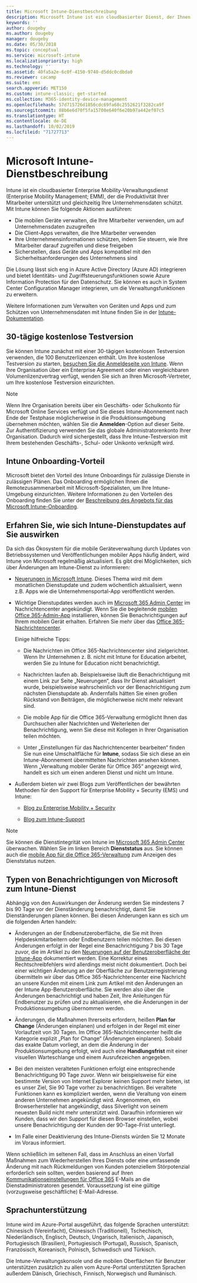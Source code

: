 ```yaml
---
title: Microsoft Intune-Dienstbeschreibung
description: Microsoft Intune ist ein cloudbasierter Dienst, der Ihnen bei der Verwaltung von Windows-, iOS-, Mac OS X-, Android- und mobilen Windows-Geräten hilft.
keywords: ''
author: dougeby
ms.author: dougeby
manager: dougeby
ms.date: 05/30/2018
ms.topic: conceptual
ms.service: microsoft-intune
ms.localizationpriority: high
ms.technology: ''
ms.assetid: 40fa5a2e-6c0f-4150-9740-d5ddc0cdbda0
ms.reviewer: cacamp
ms.suite: ems
search.appverid: MET150
ms.custom: intune-classic; get-started
ms.collection: M365-identity-device-management
ms.openlocfilehash: 57d715726d1856cdc69fa68c2552621f3282ca9f
ms.sourcegitcommit: 88b6e6d70f5fa15708e640f6e20b97a442ef07c5
ms.translationtype: HT
ms.contentlocale: de-DE
ms.lasthandoff: 10/02/2019
ms.locfileid: "71727713"
---
```

# <a name="microsoft-intune-service-description"></a>Microsoft Intune-Dienstbeschreibung

Intune ist ein cloudbasierter Enterprise Mobility-Verwaltungsdienst (Enterprise Mobility Management; EMM), der die Produktivität Ihrer Mitarbeiter unterstützt und gleichzeitig Ihre Unternehmensdaten schützt. Mit Intune können Sie folgende Aktionen ausführen:
* Die mobilen Geräte verwalten, die Ihre Mitarbeiter verwenden, um auf Unternehmensdaten zuzugreifen
* Die Client-Apps verwalten, die Ihre Mitarbeiter verwenden
* Ihre Unternehmensinformationen schützen, indem Sie steuern, wie Ihre Mitarbeiter darauf zugreifen und diese freigeben
* Sicherstellen, dass Geräte und Apps kompatibel mit den Sicherheitsanforderungen des Unternehmens sind

Die Lösung lässt sich eng in Azure Active Directory (Azure AD) integrieren und bietet Identitäts- und Zugriffsteuerungsfunktionen sowie Azure Information Protection für den Datenschutz. Sie können es auch in System Center Configuration Manager integrieren, um die Verwaltungsfunktionen zu erweitern.

Weitere Informationen zum Verwalten von Geräten und Apps und zum Schützen von Unternehmensdaten mit Intune finden Sie in der [Intune-Dokumentation](../index.yml).

## <a name="30-day-free-trial"></a>30-tägige kostenlose Testversion
Sie können Intune zunächst mit einer 30-tägigen kostenlosen Testversion verwenden, die 100 Benutzerlizenzen enthält. Um Ihre kostenlose Testversion zu starten, [besuchen Sie die Anmeldeseite von Intune](https://admin.microsoft.com/Signup/Signup.aspx?OfferId=40BE278A-DFD1-470a-9EF7-9F2596EA7FF9&dl=INTUNE_A&ali=1#0%20). Wenn Ihre Organisation über ein Enterprise Agreement oder einen vergleichbaren Volumenlizenzvertrag verfügt, wenden Sie sich an Ihren Microsoft-Vertreter, um Ihre kostenlose Testversion einzurichten.

> [!NOTE]
> Wenn Ihre Organisation bereits über ein Geschäfts- oder Schulkonto für Microsoft Online Services verfügt und Sie dieses Intune-Abonnement nach Ende der Testphase möglicherweise in die Produktionsumgebung übernehmen möchten, wählen Sie die **Anmelden**-Option auf dieser Seite. Zur Authentifizierung verwenden Sie das globale Administratorenkonto Ihrer Organisation. Dadurch wird sichergestellt, dass Ihre Intune-Testversion mit Ihrem bestehenden Geschäfts-, Schul- oder Unikonto verknüpft wird.

<!--- For a list of settings that you can set up on mobile devices, see:

- [Enrolled device management capabilities of Microsoft Intune](introduction-intune.md)

- [Hybrid mobile device management (MDM) with System Center Configuration Manager and Microsoft Intune](/sccm/mdm/understand/hybrid-mobile-device-management)

For more about System Center Configuration Manager, see [Documentation  for System Center Configuration Manager](/sccm/index).--->
## <a name="intune-onboarding-benefit"></a>Intune Onboarding-Vorteil
Microsoft bietet den Vorteil des Intune Onboardings für zulässige Dienste in zulässigen Plänen. Das Onboarding ermöglichen Ihnen die Remotezusammenarbeit mit Microsoft-Spezialisten, um Ihre Intune-Umgebung einzurichten. Weitere Informationen zu den Vorteilen des Onboarding finden Sie unter der [Beschreibung des Angebots für das Microsoft Intune-Onboarding](http://go.microsoft.com/fwlink/?LinkId=619281).


## <a name="learn-how-intune-service-updates-affect-you"></a>Erfahren Sie, wie sich Intune-Dienstupdates auf Sie auswirken

Da sich das Ökosystem für die mobile Geräteverwaltung durch Updates von Betriebssystemen und Veröffentlichungen mobiler Apps häufig ändert, wird Intune von Microsoft regelmäßig aktualisiert. Es gibt drei Möglichkeiten, sich über Änderungen am Intune-Dienst zu informieren:

- [Neuerungen in Microsoft Intune](whats-new.md). Dieses Thema wird mit dem monatlichen Dienstupdate und zudem wöchentlich aktualisiert, wenn z.B. Apps wie die Unternehmensportal-App veröffentlicht werden.

- Wichtige Dienstupdates werden auch im [Microsoft 365 Admin Center](https://admin.microsoft.com/) im Nachrichtencenter angekündigt. Wenn Sie die begleitende [mobilen Office 365-Admin-App](https://support.office.com/article/Office-365-Admin-Mobile-App-e16f6421-2a1a-4142-bf9d-9846600a060a) installieren, können Sie Benachrichtigungen auf Ihrem mobilen Gerät erhalten. Erfahren Sie mehr über das [Office 365-Nachrichtencenter](https://support.office.com/client/results?Shownav=true&ns=O365ENTADMIN&version=15&ver=15&HelpID=O365E_MCManageUpdates).

  Einige hilfreiche Tipps:

  - Die Nachrichten im Office 365-Nachrichtencenter sind zielgerichtet. Wenn Ihr Unternehmen z. B. nicht mit Intune for Education arbeitet, werden Sie zu Intune for Education nicht benachrichtigt.

  - Nachrichten laufen ab. Beispielsweise läuft die Benachrichtigung mit einem Link zur Seite „Neuerungen“, dass Ihr Dienst aktualisiert wurde, beispielsweise wahrscheinlich vor der Benachrichtigung zum nächsten Dienstupdate ab. Andernfalls hätten Sie einen großen Rückstand von Beiträgen, die möglicherweise nicht mehr relevant sind.

  - Die mobile App für die Office 365-Verwaltung ermöglicht Ihnen das Durchsuchen aller Nachrichten und Weiterleiten der Benachrichtigung, wenn Sie diese mit Kollegen in Ihrer Organisation teilen möchten.

  - Unter „Einstellungen für das Nachrichtencenter bearbeiten“ finden Sie nun eine Umschaltfläche für **Intune**, sodass Sie sich diese an ein Intune-Abonnement übermittelten Nachrichten ansehen können. Wenn „Verwaltung mobiler Geräte für Office 365“ angezeigt wird, handelt es sich um einen anderen Dienst und nicht um Intune.

- Außerdem bieten wir zwei Blogs zum Veröffentlichen der bewährten Methoden für den Support für Enterprise Mobility + Security (EMS) und Intune:

  - [Blog zu Enterprise Mobility + Security](https://blogs.technet.microsoft.com/enterprisemobility/)

  - [Blog zum Intune-Support](https://blogs.technet.microsoft.com/intunesupport/)

> [!Note]
> Sie können die Dienstintegrität von Intune im [Microsoft 365 Admin Center](https://admin.microsoft.com) überwachen. Wählen Sie im linken Bereich **Dienststatus** aus. Sie können auch die [mobile App für die Office 365-Verwaltung](https://support.office.com/article/Office-365-Admin-Mobile-App-e16f6421-2a1a-4142-bf9d-9846600a060a) zum Anzeigen des Dienststatus nutzen.

## <a name="types-of-notices-microsoft-provides-about-the-intune-service"></a>Typen von Benachrichtigungen von Microsoft zum Intune-Dienst

Abhängig von den Auswirkungen der Änderung werden Sie mindestens 7 bis 90 Tage vor der Dienständerung benachrichtigt, damit Sie Dienständerungen planen können. Bei diesen Änderungen kann es sich um die folgenden Arten handeln:

- Änderungen an der Endbenutzeroberfläche, die Sie mit Ihren Helpdeskmitarbeitern oder Endbenutzern teilen möchten. Bei diesen Änderungen erfolgt in der Regel eine Benachrichtigung 7 bis 30 Tage zuvor, die im Artikel zu den [Neuerungen auf der Benutzeroberfläche der Intune-App](whats-new-app-ui.md) dokumentiert werden. Eine Korrektur eines Rechtschreibfehlers wird allerdings meist nicht dokumentiert. Doch bei einer wichtigen Änderung an der Oberfläche zur Benutzerregistrierung übermitteln wir über das Office 365-Nachrichtencenter eine Nachricht an unsere Kunden mit einem Link zum Artikel mit den Änderungen an der Intune App-Benutzeroberfläche. Sie werden also über die Änderungen benachrichtigt und haben Zeit, Ihre Anleitungen für Endbenutzer zu prüfen und zu aktualisieren, ehe die Änderungen in der Produktionsumgebung übernommen werden.

- Änderungen, die Maßnahmen Ihrerseits erfordern, heißen **Plan for Change** (Änderungen einplanen) und erfolgen in der Regel mit einer Vorlaufzeit von 30 Tagen. Im Office 365-Nachrichtencenter heißt die Kategorie explizit „Plan for Change“ (Änderungen einplanen). Sobald das exakte Datum vorliegt, an dem die Änderung in der Produktionsumgebung erfolgt, wird auch eine **Handlungsfrist** mit einer visuellen Warteschlange und einem Ausrufezeichen angegeben.

- Bei den meisten veralteten Funktionen erfolgt eine entsprechende Benachrichtigung 90 Tage zuvor. Wenn wir beispielsweise für eine bestimmte Version von Internet Explorer keinen Support mehr bieten, ist es unser Ziel, Sie 90 Tage vorher zu benachrichtigen. Bei veraltete Funktionen kann es kompliziert werden, wenn die Veraltung von einem anderen Unternehmen angekündigt wird. Angenommen, ein Browserhersteller hat angekündigt, dass Silverlight von seinem neuesten Build nicht mehr unterstützt wird. Daraufhin informieren wir Kunden, dass wir den Support für diesen Browser einstellen, wobei unsere Benachrichtigung der Kunden der 90-Tage-Frist unterliegt.

- Im Falle einer Deaktivierung des Intune-Diensts würden Sie 12 Monate im Voraus informiert.

Wenn schließlich im seltenen Fall, dass im Anschluss an einen Vorfall Maßnahmen zum Wiederherstellen Ihres Diensts oder eine umfassende Änderung mit nach Rückmeldungen von Kunden potenziellem Störpotenzial erforderlich sein sollten, werden basierend auf Ihren [Kommunikationseinstellungen für Office 365](https://support.office.com/article/Change-your-contact-preferences-for-communications-from-Microsoft-6f70de1b-a64d-4498-bfbd-be8c83a9c0fc) E-Mails an die Dienstadministratoren gesendet. Voraussetzung ist eine gültige (vorzugsweise geschäftliche) E-Mail-Adresse.  


<!--- ## Choose the management solution that’s right for you
You can set up Intune in several ways to manage and help protect your company's mobile devices and computers (referred to as **devices** in this article).

- **Intune stand-alone configuration.** Use the web-based admin console in Intune to manage devices in your organization. Intune can be used without any on-premises IT infrastructure. If you use Intune with Active Directory Domain Services, you can use domain user accounts that you manage with Domain Services with Intune.

- **Intune with System Center Configuration Manager.** Use the Configuration Manager management console to manage computers and mobile devices in your enterprise. This configuration can help you to manage all your organization’s devices through a single console, the Configuration Manager Admin Console. Configuration Manager supports large numbers of mobile devices, servers, and computers. For more about Configuration Manager, see [Hybrid mobile device management (MDM) with System Center Configuration Manager and Microsoft Intune](/sccm/mdm/understand/hybrid-mobile-device-management). For more help deciding which approach is right for you, see [Choose between Microsoft Intune standalone and hybrid mobile device management with Configuration Manager](/sccm/mdm/understand/choose-between-standalone-intune-and-hybrid-mobile-device-management).--->

## <a name="language-support"></a>Sprachunterstützung
Intune wird im Azure-Portal ausgeführt, das folgende Sprachen unterstützt: Chinesisch (Vereinfacht), Chinesisch (Traditionell), Tschechisch, Niederländisch, Englisch, Deutsch, Ungarisch, Italienisch, Japanisch, Portugiesisch (Brasilien), Portugiesisch (Portugal), Russisch, Spanisch, Französisch, Koreanisch, Polnisch, Schwedisch und Türkisch.

Die Intune-Verwaltungskonsole und die mobilen Oberflächen für Benutzer unterstützen zusätzlich zu allen vom Azure-Portal unterstützten Sprachen außerdem Dänisch, Griechisch, Finnisch, Norwegisch und Rumänisch.

<!--- ## Learn more about Intune
Use these resources to learn more about Intune:

- The [Microsoft Intune Trust Center](https://www.microsoft.com/server-cloud/products/intune-trust-center/) provides information about the security, privacy, and compliance practices of Intune, and it describes some of Intune's certifications.

- [Enrolled device management capabilities of Microsoft Intune](introduction-intune.md)--->
